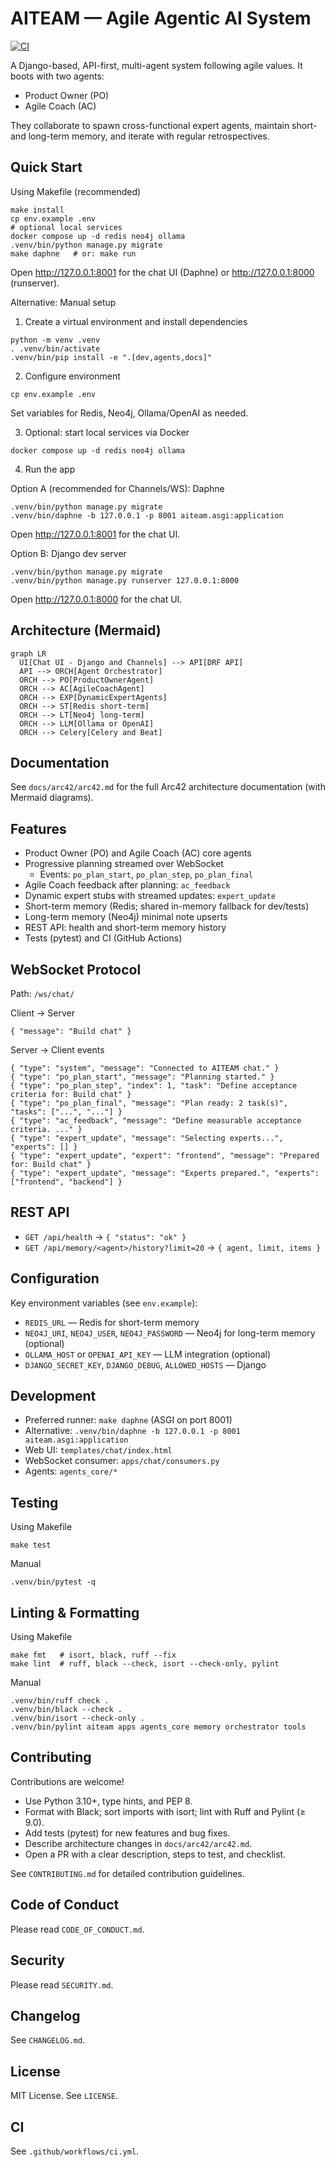 # AITEAM — Agile Agentic AI System
[![CI](https://github.com/personalagile/aiteam/actions/workflows/ci.yml/badge.svg)](https://github.com/personalagile/aiteam/actions/workflows/ci.yml)

A Django-based, API-first, multi-agent system following agile values. It boots with two agents:
- Product Owner (PO)
- Agile Coach (AC)

They collaborate to spawn cross-functional expert agents, maintain short- and long-term memory, and iterate with regular retrospectives.

## Quick Start

Using Makefile (recommended)
```
make install
cp env.example .env
# optional local services
docker compose up -d redis neo4j ollama
.venv/bin/python manage.py migrate
make daphne   # or: make run
```
Open http://127.0.0.1:8001 for the chat UI (Daphne) or http://127.0.0.1:8000 (runserver).

Alternative: Manual setup

1) Create a virtual environment and install dependencies
```
python -m venv .venv
. .venv/bin/activate
.venv/bin/pip install -e ".[dev,agents,docs]"
```

2) Configure environment
```
cp env.example .env
```
Set variables for Redis, Neo4j, Ollama/OpenAI as needed.

3) Optional: start local services via Docker
```
docker compose up -d redis neo4j ollama
```

4) Run the app

Option A (recommended for Channels/WS): Daphne
```
.venv/bin/python manage.py migrate
.venv/bin/daphne -b 127.0.0.1 -p 8001 aiteam.asgi:application
```
Open http://127.0.0.1:8001 for the chat UI.

Option B: Django dev server
```
.venv/bin/python manage.py migrate
.venv/bin/python manage.py runserver 127.0.0.1:8000
```
Open http://127.0.0.1:8000 for the chat UI.

## Architecture (Mermaid)
```mermaid
graph LR
  UI[Chat UI - Django and Channels] --> API[DRF API]
  API --> ORCH[Agent Orchestrator]
  ORCH --> PO[ProductOwnerAgent]
  ORCH --> AC[AgileCoachAgent]
  ORCH --> EXP[DynamicExpertAgents]
  ORCH --> ST[Redis short-term]
  ORCH --> LT[Neo4j long-term]
  ORCH --> LLM[Ollama or OpenAI]
  ORCH --> Celery[Celery and Beat]
```

## Documentation
See `docs/arc42/arc42.md` for the full Arc42 architecture documentation (with Mermaid diagrams).

## Features
- Product Owner (PO) and Agile Coach (AC) core agents
- Progressive planning streamed over WebSocket
  - Events: `po_plan_start`, `po_plan_step`, `po_plan_final`
- Agile Coach feedback after planning: `ac_feedback`
- Dynamic expert stubs with streamed updates: `expert_update`
- Short-term memory (Redis; shared in-memory fallback for dev/tests)
- Long-term memory (Neo4j) minimal note upserts
- REST API: health and short-term memory history
- Tests (pytest) and CI (GitHub Actions)

## WebSocket Protocol
Path: `/ws/chat/`

Client → Server
```
{ "message": "Build chat" }
```

Server → Client events
```
{ "type": "system", "message": "Connected to AITEAM chat." }
{ "type": "po_plan_start", "message": "Planning started." }
{ "type": "po_plan_step", "index": 1, "task": "Define acceptance criteria for: Build chat" }
{ "type": "po_plan_final", "message": "Plan ready: 2 task(s)", "tasks": ["...", "..."] }
{ "type": "ac_feedback", "message": "Define measurable acceptance criteria. ..." }
{ "type": "expert_update", "message": "Selecting experts...", "experts": [] }
{ "type": "expert_update", "expert": "frontend", "message": "Prepared for: Build chat" }
{ "type": "expert_update", "message": "Experts prepared.", "experts": ["frontend", "backend"] }
```

## REST API
- `GET /api/health` → `{ "status": "ok" }`
- `GET /api/memory/<agent>/history?limit=20` → `{ agent, limit, items }`

## Configuration
Key environment variables (see `env.example`):
- `REDIS_URL` — Redis for short-term memory
- `NEO4J_URI`, `NEO4J_USER`, `NEO4J_PASSWORD` — Neo4j for long-term memory (optional)
- `OLLAMA_HOST` or `OPENAI_API_KEY` — LLM integration (optional)
- `DJANGO_SECRET_KEY`, `DJANGO_DEBUG`, `ALLOWED_HOSTS` — Django

## Development
- Preferred runner: `make daphne` (ASGI on port 8001)
- Alternative: `.venv/bin/daphne -b 127.0.0.1 -p 8001 aiteam.asgi:application`
- Web UI: `templates/chat/index.html`
- WebSocket consumer: `apps/chat/consumers.py`
- Agents: `agents_core/*`

## Testing
Using Makefile
```
make test
```
Manual
```
.venv/bin/pytest -q
```

## Linting & Formatting
Using Makefile
```
make fmt   # isort, black, ruff --fix
make lint  # ruff, black --check, isort --check-only, pylint
```
Manual
```
.venv/bin/ruff check .
.venv/bin/black --check .
.venv/bin/isort --check-only .
.venv/bin/pylint aiteam apps agents_core memory orchestrator tools
```

## Contributing
Contributions are welcome!
- Use Python 3.10+, type hints, and PEP 8.
- Format with Black; sort imports with isort; lint with Ruff and Pylint (≥ 9.0).
- Add tests (pytest) for new features and bug fixes.
- Describe architecture changes in `docs/arc42/arc42.md`.
- Open a PR with a clear description, steps to test, and checklist.

See `CONTRIBUTING.md` for detailed contribution guidelines.

## Code of Conduct
Please read `CODE_OF_CONDUCT.md`.

## Security
Please read `SECURITY.md`.

## Changelog
See `CHANGELOG.md`.

## License
MIT License. See `LICENSE`.

## CI
See `.github/workflows/ci.yml`.
